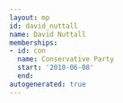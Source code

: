 ```yaml
---
layout: mp
id: david_nuttall
name: David Nuttall
memberships:
- id: con
  name: Conservative Party
  start: '2010-06-08'
  end: 
autogenerated: true
---
```

